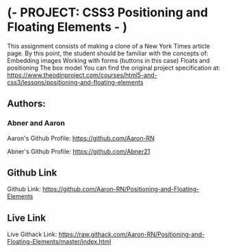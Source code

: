 # (- PROJECT: CSS3 Positioning and Floating Elements - )
This assignment consists of making a clone of a New York Times article page. By this point, the student should be familiar with the concepts of:  Embedding images Working with forms (buttons in this case) Floats and positioning The box model You can find the original project specification at: https://www.theodinproject.com/courses/html5-and-css3/lessons/positioning-and-floating-elements

## Authors: 
### Abner and Aaron
Aaron's Github Profile: https://github.com/Aaron-RN

Abner's Github Profile: https://github.com/Abner21

## Github Link
Github Link: https://github.com/Aaron-RN/Positioning-and-Floating-Elements

## Live Link
Live Githack Link: https://raw.githack.com/Aaron-RN/Positioning-and-Floating-Elements/master/index.html
